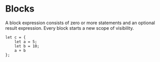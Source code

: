 # Blocks

A block expression consists of zero or more statements and an optional result
expression. Every block starts a new scope of visibility.

```rust,no_run,noplaypen
let c = {
    let a = 5;
    let b = 10;
    a + b
};
```
